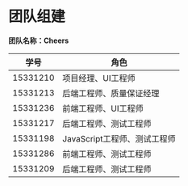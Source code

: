 # 团队组建

**团队名称：Cheers** 


学号|角色|
----|----|
15331210|项目经理、UI工程师
15331213|后端工程师、质量保证经理
15331236|前端工程师、UI工程师
15331217|后端工程师、测试工程师
15331198|JavaScript工程师、测试工程师
15331286|前端工程师、测试工程师
15331209|后端工程师、测试工程师

